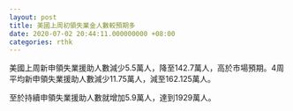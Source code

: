 ```yaml
---
layout: post
title: 美國上周初領失業金人數較預期多
date: 2020-07-02 20:44:11.000000000 +08:00
categories: rthk
---
```


美國上周新申領失業援助人數減少5.5萬人，降至142.7萬人，高於市場預期。4周平均新申領失業援助人數減少11.75萬人，減至162.125萬人。

至於持續申領失業援助人數就增加5.9萬人，達到1929萬人。
